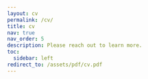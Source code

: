 ```yaml
---
layout: cv
permalink: /cv/
title: cv
nav: true
nav_order: 5
description: Please reach out to learn more.
toc:
  sidebar: left
redirect_to: /assets/pdf/cv.pdf
---
```

